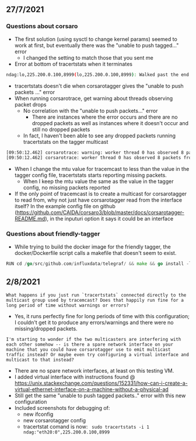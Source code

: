 ## 27/7/2021
### Questions about corsaro
- The first solution (using sysctl to change kernel params) seemed to work at first, but eventually there was the "unable to push tagged..." error
	- I changed the setting to match those that you sent me 
- Error at bottom of tracertstats when it terminates
```bash
ndag:lo,225.200.0.100,8999(lo,225.200.0.100,8999): Walked past the end of the nDAG receive buffer, probably due to a invalid taghdr->pktlen, in ndag_prepare_packet_stream_corsarotag()
```
- tracertstats doesn't die when corsarotagger gives the "unable to push packets ..." error
- When running corsarotrace, get warning about threads observing packet drops
	- No correlation with the "unable to push packets..." error
		- There are instances where the error occurs and there are no dropped packets as well as instances where it doesn't occur and still no dropped packets
	- In fact, I haven't been able to see any dropped packets running tracertstats on the tagger multicast
```bash
[09:50:12.462] corsarotrace: warning: worker thread 0 has observed 8 packets dropped in the past interval (8 instances) -- 430
[09:50:12.462] corsarotrace: worker thread 0 has observed 8 packets from previous interval during interval 0
```
- When I change the mtu value for tracemcast to less than the value in the tagger config file, tracertstats starts reporting missing packets.
	- When I keep the mtu value the same as the value in the tagger config, no missing packets reported
- If the only point of tracemcast is to create a multicast for corsarotagger to read from, why not just have corsarotagger read from the interface itself? In the example config file on github (https://github.com/CAIDA/corsaro3/blob/master/docs/corsarotagger-README.md), in the inputuri option it says it could be an interface
### Questions about friendly-tagger
- While trying to build the docker image for the friendly tagger, the docker/Dockerfile script calls a makefile that doesn't seem to exist.
```go
RUN cd /go/src/github.com/influxdata/telegraf/ && make && go install -ldflags "-w -s" ./cmd/telegraf
```

## 2/8/2021
```
What happens if you just run `tracertstats` connected directly to the multicast group used by tracemcast? Does that happily run fine for a long period of time without warnings or errors?
```
- Yes, it runs perfectly fine for long periods of time with this configuration; I couldn't get it to produce any errors/warnings and there were no missing/dropped packets.
```
I'm starting to wonder if the two multicasters are interfering with each other somehow -- is there a spare network interface on your machine that you could have corsarotagger use to emit multicast traffic instead? Or maybe even try configuring a virtual interface and multicast to that instead?
```
- There are no spare network interfaces, at least on this testing VM.
- I added virtual interface with instructions found @ https://unix.stackexchange.com/questions/152331/how-can-i-create-a-virtual-ethernet-interface-on-a-machine-without-a-physical-ad
- Still get the same "unable to push tagged packets.." error with this new configuration
- Included screenshots for debugging of: 
	- new ifconfig
	- new corsarotagger config
	- tracertstat comand is now: ``` sudo tracertstats -i 1 ndag:"eth20:0",225.200.0.100,8999```
